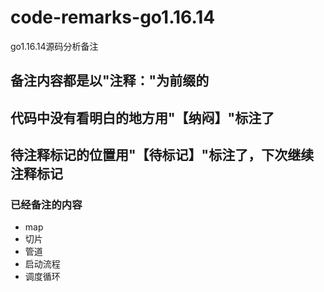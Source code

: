 # code-remarks-go1.16.14 
go1.16.14源码分析备注

## 备注内容都是以"注释："为前缀的

## 代码中没有看明白的地方用"【纳闷】"标注了

## 待注释标记的位置用"【待标记】"标注了，下次继续注释标记

### 已经备注的内容
- map
- 切片
- 管道
- 启动流程
- 调度循环
